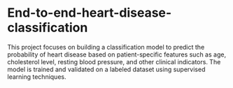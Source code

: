 # End-to-end-heart-disease-classification
This project focuses on building a classification model to predict the probability of heart disease based on patient-specific features such as age, cholesterol level, resting blood pressure, and other clinical indicators. The model is trained and validated on a labeled dataset using supervised learning techniques.
